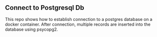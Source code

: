 ## Connect to Postgresql Db

This repo shows how to establish connection to a postgres database on a docker container.
After connection, multiple records are inserted into the database using psycopg2.
